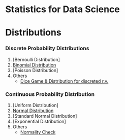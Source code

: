 # Statistics for Data Science

# Distributions
### Discrete Probability Distributions
1. [Bernoulli Distribution]
2. [Binomial Distribution](./Distributions/Binomial_Distribution.ipynb)
3. [Poisson Distribution]
4. Others
    - [Dice Game & Distribution for discreted r.v.](./Distributions/dice.ipynb)

### Continuous Probability Distribution
1. [Uniform Distribution]
2. [Normal Distribution](./Distributions/Normal_Distribution.ipynb)
3. [Standard Normal Distribution]
4. [Exponential Distribution]
5. Others
    - [Normality Check](./Distributions/Normality_check.ipynb)